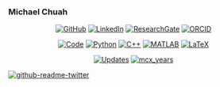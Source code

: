 ### Michael Chuah

<p align="center">
    <a href="https://github.com/mcx" target="_blank"><img alt="GitHub" src="https://img.shields.io/badge/-@mcx-181717?style=flat-square&logo=GitHub&logoColor=white"></a>
    <a href="https://www.linkedin.com/in/michaelchuah" target="_blank"><img alt="LinkedIn" src="https://img.shields.io/badge/-LinkedIn-0077B5?style=flat-square&logo=Linkedin&logoColor=white"></a>
    <a href="https://www.researchgate.net/profile/Michael-Chuah" target="_blank"><img alt="ResearchGate" src="https://img.shields.io/badge/-ResearchGate-00CCBB?style=flat-square&logo=ResearchGate&logoColor=white"></a>
    <a href="https://orcid.org/0000-0002-0172-0339" target="_blank"><img alt="ORCID" src="https://img.shields.io/badge/-ORCID-A6CE39?style=flat-square&logo=ORCID&logoColor=white"></a>
</p>

<p align="center">
    <a href="https://github.com/mcx?tab=repositories" target="_blank"><img alt="Code" src="https://img.shields.io/badge/-code-000000?style=flat-square&logo=Plex&logoColor=white"></a>
    <a href="https://github.com/mcx?tab=repositories&language=python" target="_blank"><img alt="Python" src="https://img.shields.io/badge/-python-3776AB?style=flat-square&logo=Python&logoColor=white"></a>
    <a href="https://github.com/mcx?tab=repositories&language=c%2B%2B" target="_blank"><img alt="C++" src="https://img.shields.io/badge/-C%2B%2B-00599C?style=flat-square&logo=C%2B%2B&logoColor=white"></a>
    <a href="https://github.com/mcx?tab=repositories&language=matlab" target="_blank"><img alt="MATLAB" src="https://img.shields.io/badge/-MATLAB-0076A8?style=flat-square&logo=Mathworks&logoColor=white"></a>
    <a href="https://github.com/mcx?tab=repositories&language=TeX" target="_blank"><img alt="LaTeX" src="https://img.shields.io/badge/-LaTeX-008080?style=flat-square&logo=LaTeX&logoColor=white"></a>
</p>


<p align="center">
    <a href="https://github.com/mcx?tab=followers"><img alt="Updates" src="https://img.shields.io/badge/--000000?style=flat-square&logo=RSS&logoColor=white&label=Updates"></a>
    <a href="https://github.com/mcx" target="_blank"><img alt="mcx_years" src="https://badges.strrl.dev/years/mcx?logo=GitHub&label=Years&color=success&logoColor=white&style=flat-square"/></a>
</p>



<!--
<p align="center">
    <img alt = "GitHub Stats" src="https://github-readme-stats.vercel.app/api?username=mcx&theme=gotham&show_icons=true">
    <br>
    <img alt = "Top Language" src="https://github-readme-stats.vercel.app/api/top-langs/?username=mcx&theme=gotham&show_icons=true">
</p>
-->

<!-- <p align="center"> -->
  [![github-readme-twitter](https://github-readme-twitter.gazf.vercel.app/api?id=mcccxx&layout=wide&dark_mode=on)](https://twitter.com/mcccxx)
<!-- </p> -->

<!--
**mcx/mcx** is a ✨ _special_ ✨ repository because its `README.md` (this file) appears on your GitHub profile.

Here are some ideas to get you started:

- 🔭 I’m currently working on ...
- 🌱 I’m currently learning ...
- 👯 I’m looking to collaborate on ...
- 🤔 I’m looking for help with ...
- 💬 Ask me about ...
- 📫 How to reach me: ...
- 😄 Pronouns: ...
- ⚡ Fun fact: ...
-->
